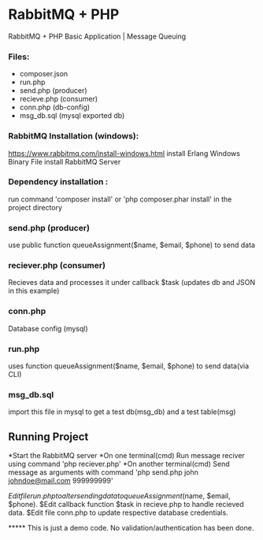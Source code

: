 # RabbitMQ + PHP
RabbitMQ + PHP Basic Application | Message Queuing

### Files:
* composer.json
* run.php 
* send.php (producer)
* recieve.php (consumer)
* conn.php (db-config)
* msg_db.sql (mysql exported db)
  

### RabbitMQ Installation (windows):
  https://www.rabbitmq.com/install-windows.html
  install Erlang Windows Binary File
  install RabbitMQ Server

### Dependency installation :
  run command 'composer install' or 'php composer.phar  install' in the project directory
  
  
### send.php (producer)
  use public function queueAssignment($name, $email, $phone) to send data
  
  
### reciever.php (consumer)
  Recieves data and processes it under callback $task (updates db and JSON in this example)
  
  
### conn.php
  Database config (mysql)
  
  
### run.php  
  uses function queueAssignment($name, $email, $phone) to send data(via CLI)

### msg_db.sql
  import this file in mysql to get a test db(msg_db) and a test table(msg)

## Running Project
  *Start the RabbitMQ server 
  *On one terminal(cmd) Run message reciver using command 'php reciever.php'
  *On another terminal(cmd) Send message as arguments with command 'php send.php john johndoe@mail.com 999999999'
  
  $Edit file run.php to alter sending data to queueAssignment($name, $email, $phone).
  $Edit callback function $task in recieve.php to handle recieved data.
  $Edit file conn.php to update respective database credentials.


***** This is just a demo code. No validation/authentication has been done.
